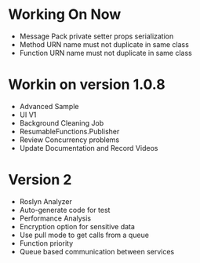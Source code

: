 ﻿# Working On Now
* Message Pack private setter props serialization
* Method URN name must not duplicate in same class
* Function URN name must not duplicate in same class



# Workin on version 1.0.8
* Advanced Sample
* UI V1
* Background Cleaning Job
* ResumableFunctions.Publisher
* Review Concurrency problems
* Update Documentation and Record Videos


# Version 2
* Roslyn Analyzer
* Auto-generate code for test
* Performance Analysis
* Encryption option for sensitive data
* Use pull mode to get calls from a queue
* Function priority
* Queue based communication between services
